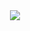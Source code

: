 <div align="center">
<img max-width="500" src= "https://github.com/Sam1536/Cenario-3D-Paisagem/assets/89424721/8c6507dd-6e59-4f9b-8916-022f0fe724a1"/>
 </div>



